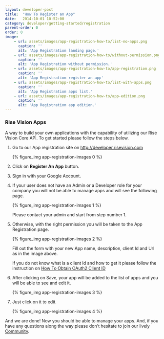 ```yaml
---
layout: developer-post
title:  "How To Register an App"
date:   2014-10-01 10:52:00
category: developer/getting-started/registration
parent-order: 0
order: 0
image:
    - url: assets/images/app-registration-how-to/list-no-apps.png
      caption: ''
      alt: 'App Registration landing page.'
    - url: assets/images/app-registration-how-to/without-permission.png
      caption: ''
      alt: 'App Registration without permission.'
    - url: assets/images/app-registration-how-to/app-registration.png
      caption: ''
      alt: 'App Registration register an app'
    - url: assets/images/app-registration-how-to/list-with-apps.png
      caption: ''
      alt: 'App Registration apps list.'
    - url: assets/images/app-registration-how-to/app-edition.png
      caption: ''
      alt: 'App Registration app edition.'
---
```


### Rise Vision Apps

A way to build your own applications with the capability of utilizing our Rise Vision Core API. To get started please follow the steps below.

    

1. Go to our App registration site on http://developer.risevision.com
    
    {% figure_img app-registration-images 0 %}

2. Click on **Register An App** button.

3. Sign in with your Google Account.

4. If your user does not have an Admin or a Developer role for your company you will not be able to manage apps and will see the following page.

    {% figure_img app-registration-images 1 %}

    Please contact your admin and start from step number 1.

5. Otherwise, with the right permission you will be taken to the App Registration page.

    {% figure_img app-registration-images 2 %}
   
    Fill out the form with your new App name, description, client Id and Url as in the image above.
   
    If you do not know what is a client Id and how to get it please follow the instruction on [How To Obtain OAuth2 Client ID]({{site.absoluteurl}}developer/getting-started/registration/clientId) 
      
6. After clicking on Save, your app will be added to the list of apps and you will be able to see and edit it.
 
    {% figure_img app-registration-images 3 %}
    
7. Just click on it to edit.  

    {% figure_img app-registration-images 4 %}


And we are done! Now you should be able to manage your apps. And, if you have any questions along the way please don't hesitate to join our lively [Community](http://community.risevision.com).